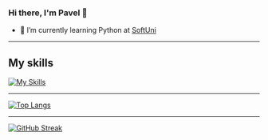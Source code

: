 ### Hi there, I'm Pavel 👋

- 🌱 I’m currently learning Python at [SoftUni](https://about.softuni.bg/)

---

<!--
**pavlovsvpavel/pavlovsvpavel** is a ✨ _special_ ✨ repository because its `README.md` (this file) appears on your GitHub profile.

Here are some ideas to get you started:

- 🔭 I’m currently working on ...
- 🌱 I’m currently learning ...
- 👯 I’m looking to collaborate on ...
- 🤔 I’m looking for help with ...
- 💬 Ask me about ...
- 📫 How to reach me: ...
- 😄 Pronouns: ...
- ⚡ Fun fact: ...
-->
## My skills
[![My Skills](https://skillicons.dev/icons?i=python,django,html,css,js,postgres)](https://skillicons.dev)

---

[![Top Langs](https://github-readme-stats.vercel.app/api/top-langs/?username=pavlovsvpavel&layout=compact&theme=neon)](https://github.com/anuraghazra/github-readme-stats)

---

[![GitHub Streak](https://github-readme-streak-stats.herokuapp.com?user=pavlovsvpavel&theme=neon&date_format=j%20M%5B%20Y%5D)](https://git.io/streak-stats) 


